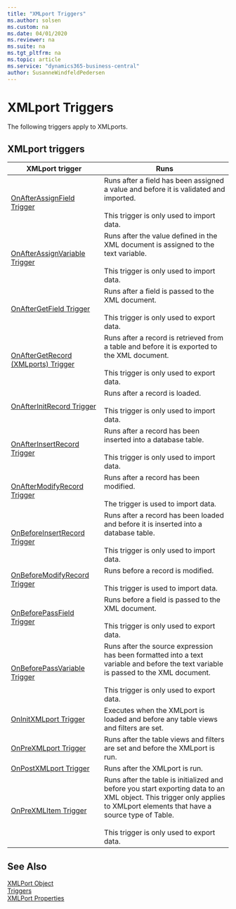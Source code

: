 ```yaml
---
title: "XMLport Triggers"
ms.author: solsen
ms.custom: na
ms.date: 04/01/2020
ms.reviewer: na
ms.suite: na
ms.tgt_pltfrm: na
ms.topic: article
ms.service: "dynamics365-business-central"
author: SusanneWindfeldPedersen
---
```


# XMLport Triggers
The following triggers apply to XMLports.  

## XMLport triggers  

|XMLport trigger|Runs|  
|---------------------|--------------|  
|[OnAfterAssignField Trigger](devenv-onafterassignfield-trigger.md)|Runs after a field has been assigned a value and before it is validated and imported.<br /><br /> This trigger is only used to import data.|  
|[OnAfterAssignVariable Trigger](devenv-onafterassignvariable-trigger.md)|Runs after the value defined in the XML document is assigned to the text variable.<br /><br /> This trigger is only used to import data.|  
|[OnAfterGetField Trigger](devenv-onaftergetfield-trigger.md)|Runs after a field is passed to the XML document.<br /><br /> This trigger is only used to export data.|  
|[OnAfterGetRecord (XMLports) Trigger](devenv-onaftergetrecord-xmlports-trigger.md)|Runs after a record is retrieved from a table and before it is exported to the XML document.<br /><br /> This trigger is only used to export data.|  
|[OnAfterInitRecord Trigger](devenv-onafterinitrecord-trigger.md)|Runs after a record is loaded.<br /><br /> This trigger is only used to import data.|  
|[OnAfterInsertRecord Trigger](devenv-onafterinsertrecord-trigger.md)|Runs after a record has been inserted into a database table.<br /><br /> This trigger is only used to import data.|  
|[OnAfterModifyRecord Trigger](devenv-onaftermodifyrecord-trigger.md)|Runs after a record has been modified. <br /><br /> The trigger is used to import data.|
|[OnBeforeInsertRecord Trigger](devenv-onbeforeinsertrecord-trigger.md)|Runs after a record has been loaded and before it is inserted into a database table.<br /><br /> This trigger is only used to import data.|  
|[OnBeforeModifyRecord Trigger](devenv-onbeforemodifyrecord-trigger.md)|Runs before a record is modified.<br /><br />This trigger is used to import data.|
|[OnBeforePassField Trigger](devenv-onbeforepassfield-trigger.md)|Runs before a field is passed to the XML document.<br /><br /> This trigger is only used to export data.|  
|[OnBeforePassVariable Trigger](devenv-onbeforepassvariable-trigger.md)|Runs after the source expression has been formatted into a text variable and before the text variable is passed to the XML document.<br /><br /> This trigger is only used to export data.|  
|[OnInitXMLport Trigger](devenv-oninitxmlport-trigger.md)|Executes when the XMLport is loaded and before any table views and filters are set.|  
|[OnPreXMLport Trigger](devenv-onprexmlport-trigger.md)|Runs after the table views and filters are set and before the XMLport is run.|  
|[OnPostXMLport Trigger](devenv-onpostxmlport-trigger.md)|Runs after the XMLport is run.|  
|[OnPreXMLItem Trigger](devenv-onprexmlitem-trigger.md)|Runs after the table is initialized and before you start exporting data to an XML object. This trigger only applies to XMLport elements that have a source type of Table.<br /><br /> This trigger is only used to export data.|  

## See Also  
[XMLPort Object](../devenv-xmlport-object.md)  
[Triggers](devenv-triggers.md)  
[XMLPort Properties](../properties/devenv-xmlport-properties.md)  
